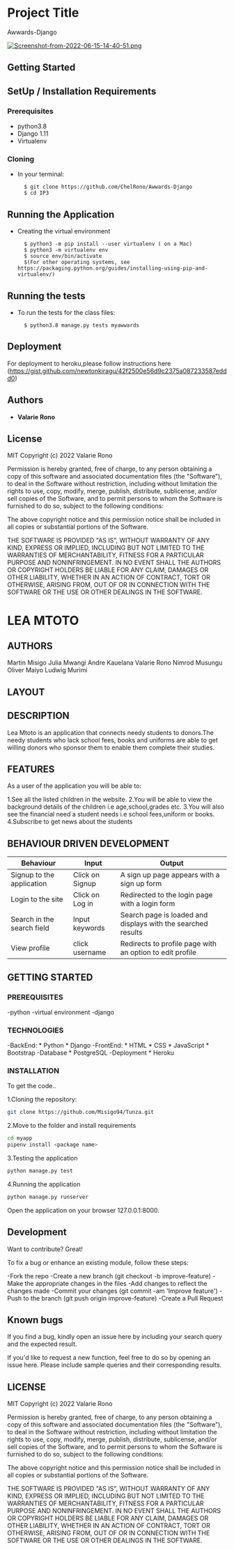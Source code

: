 # Project Title
Awwards-Django

[![Screenshot-from-2022-06-15-14-40-51.png](https://i.postimg.cc/nh3qstZy/Screenshot-from-2022-06-15-14-40-51.png)](https://postimg.cc/Bj1jykjp)






## Getting Started

## SetUp / Installation Requirements

### Prerequisites

* python3.8
* Django 1.11
* Virtualenv


### Cloning

* In your terminal:
        
        $ git clone https://github.com/ChelRono/Awwards-Django
        $ cd IP3


## Running the Application
* Creating the virtual environment

        $ python3 -m pip install --user virtualenv ( on a Mac)
        $ python3 -m virtualenv env
        $ source env/bin/activate
        $(For other operating systems, see https://packaging.python.org/guides/installing-using-pip-and-virtualenv/)


## Running the tests

* To run the tests for the class files:

        $ python3.8 manage.py tests myawwards


## Deployment

For deployment to heroku,please follow instructions here (https://gist.github.com/newtonkiragu/42f2500e56d9c2375a087233587eddd0)


## Authors

* **Valarie Rono** 


## License

MIT Copyright (c) 2022 Valarie Rono

Permission is hereby granted, free of charge, to any person obtaining a copy of this software and associated documentation files (the "Software"), to deal in the Software without restriction, including without limitation the rights to use, copy, modify, merge, publish, distribute, sublicense, and/or sell copies of the Software, and to permit persons to whom the Software is furnished to do so, subject to the following conditions:

The above copyright notice and this permission notice shall be included in all copies or substantial portions of the Software.

THE SOFTWARE IS PROVIDED "AS IS", WITHOUT WARRANTY OF ANY KIND, EXPRESS OR IMPLIED, INCLUDING BUT NOT LIMITED TO THE WARRANTIES OF MERCHANTABILITY, FITNESS FOR A PARTICULAR PURPOSE AND NONINFRINGEMENT. IN NO EVENT SHALL THE AUTHORS OR COPYRIGHT HOLDERS BE LIABLE FOR ANY CLAIM, DAMAGES OR OTHER LIABILITY, WHETHER IN AN ACTION OF CONTRACT, TORT OR OTHERWISE, ARISING FROM, OUT OF OR IN CONNECTION WITH THE SOFTWARE OR THE USE OR OTHER DEALINGS IN THE SOFTWARE.



# LEA MTOTO

## AUTHORS
Martin Misigo
Julia Mwangi
Andre Kauelana
Valarie Rono
Nimrod Musungu
Oliver Maiyo
Ludwig Murimi

## LAYOUT



## DESCRIPTION
Lea Mtoto is an application that connects needy students to donors.The needy students who lack school fees, books and uniforms are able to get willing donors who sponsor them to enable them complete their studies.

## FEATURES
As a user of the application you will be able to:

1.See all the listed children in the website.
2.You will be able to view the background details of the children i.e age,school,grades etc.
3.You will also see the financial need a student needs i.e school fees,uniform or books.
4.Subscribe to get news about the students

## BEHAVIOUR DRIVEN DEVELOPMENT
| Behaviour                    | Input                     | Output     |
| ---------------              | -------------             | -------- |
| Signup to the application    | Click on Signup           | A sign up page appears with a sign up form  |
| Login to the site            | Click on Log in           | Redirected to the login page with a login form  |
| Search in the search field   | Input keywords            |Search page is loaded and displays with the searched results|H 
| View profile                 | click username            |Redirects to profile page with an option to edit profile

## GETTING STARTED

### PREREQUISITES
-python
-virtual environment
-django

### TECHNOLOGIES
-BackEnd: * Python * Django
-FrontEnd: * HTML * CSS * JavaScript * Bootstrap
-Database * PostgreSQL
-Deployment * Heroku

### INSTALLATION
To get the code..

  1.Cloning the repository:
```bash
git clone https://github.com/Misigo94/Tunza.git
```
  2.Move to the folder and install requirements
```bash
cd myapp
pipenv install <package name>
```
  3.Testing the application
```bash
python manage.py test
```
  4.Running the application
```bash
python manage.py runserver
```
Open the application on your browser 127.0.0.1:8000.

## Development
Want to contribute? Great!

To fix a bug or enhance an existing module, follow these steps:

-Fork the repo
-Create a new branch (git checkout -b improve-feature)
-Make the appropriate changes in the files
-Add changes to reflect the changes made
-Commit your changes (git commit -am 'Improve feature')
-Push to the branch (git push origin improve-feature)
-Create a Pull Request

## Known bugs
If you find a bug, kindly open an issue here by including your search query and the expected result.

If you'd like to request a new function, feel free to do so by opening an issue here. Please include sample queries and their corresponding results.

## LICENSE

MIT Copyright (c) 2022 Valarie Rono

Permission is hereby granted, free of charge, to any person obtaining a copy of this software and associated documentation files (the "Software"), to deal in the Software without restriction, including without limitation the rights to use, copy, modify, merge, publish, distribute, sublicense, and/or sell copies of the Software, and to permit persons to whom the Software is furnished to do so, subject to the following conditions:

The above copyright notice and this permission notice shall be included in all copies or substantial portions of the Software.

THE SOFTWARE IS PROVIDED "AS IS", WITHOUT WARRANTY OF ANY KIND, EXPRESS OR IMPLIED, INCLUDING BUT NOT LIMITED TO THE WARRANTIES OF MERCHANTABILITY, FITNESS FOR A PARTICULAR PURPOSE AND NONINFRINGEMENT. IN NO EVENT SHALL THE AUTHORS OR COPYRIGHT HOLDERS BE LIABLE FOR ANY CLAIM, DAMAGES OR OTHER LIABILITY, WHETHER IN AN ACTION OF CONTRACT, TORT OR OTHERWISE, ARISING FROM, OUT OF OR IN CONNECTION WITH THE SOFTWARE OR THE USE OR OTHER DEALINGS IN THE SOFTWARE.




